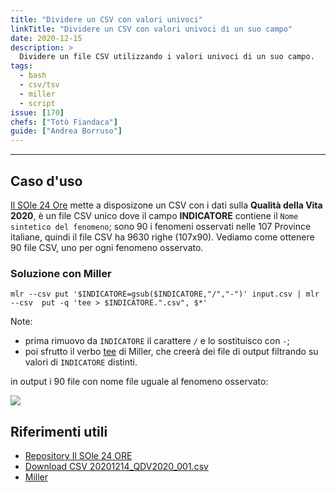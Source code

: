 ```yaml
---
title: "Dividere un CSV con valori univoci"
linkTitle: "Dividere un CSV con valori univoci di un suo campo"
date: 2020-12-15
description: >
  Dividere un file CSV utilizzando i valori univoci di un suo campo.
tags:
  - bash
  - csv/tsv
  - miller
  - script
issue: [170]
chefs: ["Totò Fiandaca"]
guide: ["Andrea Borruso"]
---
```


---

## Caso d'uso

[Il SOle 24 Ore](https://github.com/IlSole24ORE/QDV) mette a disposizone un CSV con i dati sulla **Qualità della Vita 2020**, è un file CSV unico dove il campo **INDICATORE** contiene il `Nome sintetico del fenomeno`; sono 90 i fenomeni osservati nelle 107 Province italiane, quindi il file CSV ha 9630 righe (107x90). Vediamo come ottenere 90 file CSV, uno per ogni fenomeno osservato.

### Soluzione con Miller

```
mlr --csv put '$INDICATORE=gsub($INDICATORE,"/","-")' input.csv | mlr  --csv  put -q 'tee > $INDICATORE.".csv", $*'
```

Note:

- prima rimuovo da `INDICATORE` il carattere `/` e lo sostituisco con `-`;
- poi sfrutto il verbo [tee](https://miller.readthedocs.io/en/latest/reference-verbs.html#tee) di Miller, che creerà dei file di output filtrando su valori di `INDICATORE` distinti.

in output i 90 file con nome file uguale al fenomeno osservato:

![](https://user-images.githubusercontent.com/7631137/102192919-b1ef7980-3ebb-11eb-8af6-8f88630555dc.png)

## Riferimenti utili

- [Repository Il SOle 24 ORE](https://github.com/IlSole24ORE/QDV)
- [Download CSV 20201214_QDV2020_001.csv](https://cdn.jsdelivr.net/gh/IlSole24ORE/QDV@main/20201214_QDV2020_001.csv)
- [Miller](http://johnkerl.org/miller/doc/reference-verbs.html#nest)